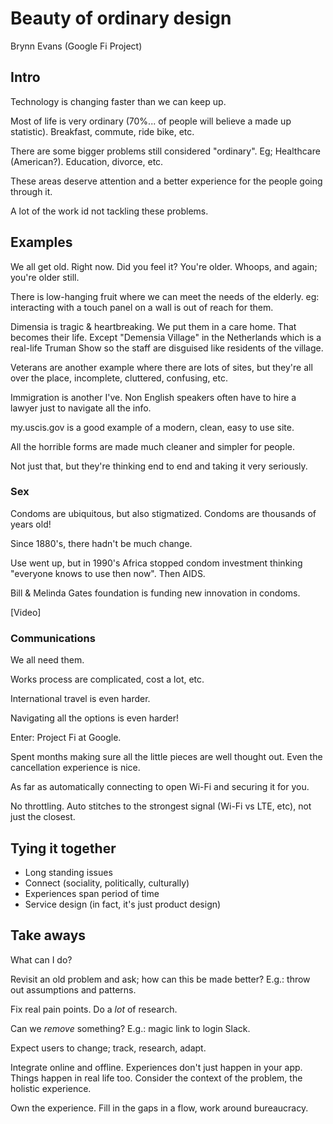 # Beauty of ordinary design

Brynn Evans (Google Fi Project)

## Intro

Technology is changing faster than we can keep up.

Most of life is very ordinary (70%... of people will believe a made up
statistic). Breakfast, commute, ride bike, etc.

There are some bigger problems still considered "ordinary". Eg; Healthcare
(American?). Education, divorce, etc.

These areas deserve attention and a better experience for the people going
through it.

A lot of the work id not tackling these problems.

## Examples

We all get old. Right now. Did you feel it? You're older. Whoops, and again;
you're older still.

There is low-hanging fruit where we can meet the needs of the elderly. eg:
interacting with a touch panel on a wall is out of reach for them.

Dimensia is tragic & heartbreaking. We put them in a care home. That becomes
their life. Except "Demensia Village" in the Netherlands which is a real-life
Truman Show so the staff are disguised like residents of the village.

Veterans are another example where there are lots of sites, but they're all over the place, incomplete, cluttered, confusing, etc.

Immigration is another I've. Non English speakers often have to hire a lawyer just to navigate all the info.

my.uscis.gov is a good example of a modern, clean, easy to use site.

All the horrible forms are made much cleaner and simpler for people.

Not just that, but they're thinking end to end and taking it very seriously.

### Sex

Condoms are ubiquitous, but also stigmatized. Condoms are thousands of years old!

Since 1880's, there hadn't be much change.

Use went up, but in 1990's Africa stopped condom investment thinking "everyone knows to use then now". Then AIDS.

Bill & Melinda Gates foundation is funding new innovation in condoms.

[Video]

### Communications

We all need them.

Works process are complicated, cost a lot, etc.

International travel is even harder.

Navigating all the options is even harder!

Enter: Project Fi at Google.

Spent months making sure all the little pieces are well thought out. Even the cancellation experience is nice.

As far as automatically connecting to open Wi-Fi and securing it for you.

No throttling. Auto stitches to the strongest signal (Wi-Fi vs LTE, etc), not just the closest.

## Tying it together

* Long standing issues
* Connect (sociality, politically, culturally)
* Experiences span period of time
* Service design (in fact, it's just product design)

## Take aways

What can I do?

Revisit an old problem and ask; how can this be made better? E.g.: throw out assumptions and patterns.

Fix real pain points. Do a _lot_ of research.

Can we _remove_ something? E.g.: magic link to login Slack.

Expect users to change; track, research, adapt.

Integrate online and offline. Experiences don't just happen in your app. Things happen in real life too. Consider the context of the problem, the holistic experience.

Own the experience. Fill in the gaps in a flow, work around bureaucracy.
